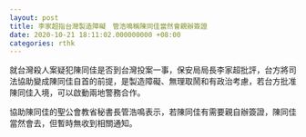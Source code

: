 ```yaml
---
layout: post
title: 李家超指台灣製造障礙　管浩鳴稱陳同佳當然會親辦簽證
date: 2020-10-21 18:11:02.000000000 +08:00
categories: rthk
---
```


就台灣殺人案疑犯陳同佳是否到台灣投案一事，保安局局長李家超批評，台方將司法協助變成陳同佳自首的前提，是製造障礙、無理取鬧和有政治考慮，若台方批准陳同佳入境，可以啟動兩地警務合作。

協助陳同佳的聖公會教省秘書長管浩鳴表示，若陳同佳有需要親自辦簽證，陳同佳當然會去，但暫時無收到相關通知。
